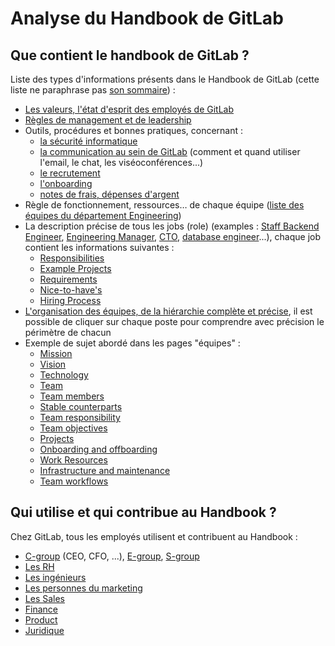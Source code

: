 # Analyse du Handbook de GitLab

## Que contient le handbook de GitLab ?

Liste des types d'informations présents dans le Handbook de GitLab (cette liste ne paraphrase pas [son sommaire](https://about.gitlab.com/handbook/)) :

- [Les valeurs, l'état d'esprit des employés de GitLab](https://about.gitlab.com/handbook/values/)
- [Règles de management et de leadership](https://about.gitlab.com/handbook/leadership/)
- Outils, procédures et bonnes pratiques, concernant :
	- [la sécurité informatique](https://about.gitlab.com/handbook/security/)
	- [la communication au sein de GitLab](https://about.gitlab.com/handbook/communication/) (comment et quand utiliser l'email, le chat, les viséoconférences...)
	- [le recrutement](https://about.gitlab.com/handbook/hiring/)
	- [l'onboarding](https://about.gitlab.com/handbook/general-onboarding/)
	- [notes de frais, dépenses d'argent](https://about.gitlab.com/handbook/spending-company-money/)
- Règle de fonctionnement, ressources… de chaque équipe ([liste des équipes du département Engineering](https://about.gitlab.com/handbook/engineering/#engineering-departments--teams))
- La description précise de tous les jobs (role) (examples : [
Staff Backend Engineer](https://gitlab.com/gitlab-com/www-gitlab-com/blob/master/source/job-families/engineering/backend-engineer/index.html.md#staff-backend-engineer), [
Engineering Manager](https://gitlab.com/gitlab-com/www-gitlab-com/blob/master/source/job-families/engineering/backend-engineer/index.html.md#engineering-manager), [CTO](https://gitlab.com/gitlab-com/www-gitlab-com/blob/master/source/job-families/engineering/chief-technology-officer/index.html.md), [database engineer](https://gitlab.com/gitlab-com/www-gitlab-com/blob/master/source/job-families/engineering/database-engineer/index.html.md)...), chaque job contient les informations suivantes :
	- [Responsibilities](https://gitlab.com/gitlab-com/www-gitlab-com/blob/master/source/job-families/engineering/database-engineer/index.html.md#responsibilities)
	- [Example Projects](https://gitlab.com/gitlab-com/www-gitlab-com/blob/master/source/job-families/engineering/database-engineer/index.html.md#example-projects)
	- [Requirements](https://gitlab.com/gitlab-com/www-gitlab-com/blob/master/source/job-families/engineering/database-engineer/index.html.md#requirements)
	- [Nice-to-have's](https://gitlab.com/gitlab-com/www-gitlab-com/blob/master/source/job-families/engineering/database-engineer/index.html.md#nice-to-haves)
	- [Hiring Process](https://gitlab.com/gitlab-com/www-gitlab-com/blob/master/source/job-families/engineering/database-engineer/index.html.md#hiring-process)
- [L'organisation des équipes, de la hiérarchie complète et précise](https://about.gitlab.com/company/team/org-chart/), il est possible de cliquer sur chaque poste pour comprendre avec précision le périmètre de chacun
- Exemple de sujet abordé dans les pages "équipes" :
	- [Mission](https://about.gitlab.com/handbook/engineering/dev-backend/distribution/#mission)
	- [Vision](https://about.gitlab.com/handbook/engineering/dev-backend/distribution/#vision)
	- [Technology](https://about.gitlab.com/handbook/engineering/dev-backend/distribution/#technology)
	- [Team](https://about.gitlab.com/handbook/engineering/dev-backend/distribution/#team)
	- [Team members](https://about.gitlab.com/handbook/engineering/dev-backend/distribution/#team-members)
	- [Stable counterparts](https://about.gitlab.com/handbook/engineering/dev-backend/distribution/#stable-counterparts)
	- [Team responsibility](https://about.gitlab.com/handbook/engineering/dev-backend/distribution/#team-responsibility)
	- [Team objectives](https://about.gitlab.com/handbook/engineering/dev-backend/distribution/#team-objectives)
	- [Projects](https://about.gitlab.com/handbook/engineering/dev-backend/distribution/#projects)
	- [Onboarding and offboarding](https://about.gitlab.com/handbook/engineering/dev-backend/distribution/#projects)
	- [Work Resources](https://about.gitlab.com/handbook/engineering/dev-backend/distribution/#work-resources)
	- [Infrastructure and maintenance](https://about.gitlab.com/handbook/engineering/dev-backend/distribution/#infrastructure-and-maintenance)
	- [Team workflows](https://about.gitlab.com/handbook/engineering/dev-backend/distribution/#team-workflows)

## Qui utilise et qui contribue au Handbook ?

Chez GitLab, tous les employés utilisent et contribuent au Handbook :

- [C-group](https://about.gitlab.com/handbook/leadership/#c-group) (CEO, CFO, ...), [E-group](https://about.gitlab.com/handbook/leadership/#e-group), [S-group](https://about.gitlab.com/handbook/leadership/#s-group)
- [Les RH](https://gitlab.com/gitlab-com/www-gitlab-com/commits/master/source/handbook/people-operations/index.html.md)
- [Les ingénieurs](https://gitlab.com/gitlab-com/www-gitlab-com/commits/master/source/handbook/engineering/index.html.md)
- [Les personnes du marketing](https://gitlab.com/gitlab-com/www-gitlab-com/commits/master/source/handbook/marketing/index.html.md)
- [Les Sales](https://about.gitlab.com/handbook/sales/)
- [Finance](https://about.gitlab.com/handbook/finance/)
- [Product](https://about.gitlab.com/handbook/product/)
- [Juridique](https://about.gitlab.com/handbook/legal/)

